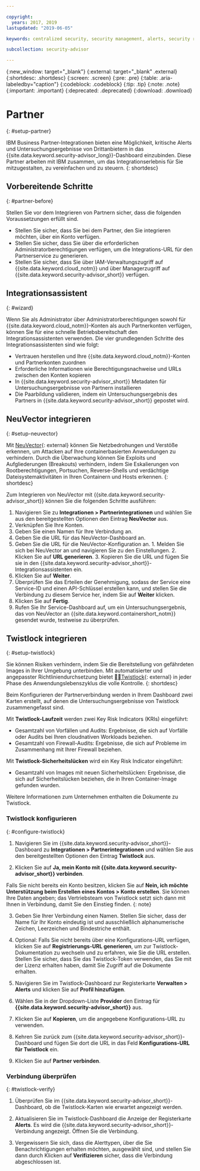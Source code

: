 ```yaml
---

copyright:
  years: 2017, 2019
lastupdated: "2019-06-05"

keywords: centralized security, security management, alerts, security risk, insights, threat detection

subcollection: security-advisor

---
```


{:new_window: target="_blank"}
{:external: target="_blank" .external}
{:shortdesc: .shortdesc}
{:screen: .screen}
{:pre: .pre}
{:table: .aria-labeledby="caption"}
{:codeblock: .codeblock}
{:tip: .tip}
{:note: .note}
{:important: .important}
{:deprecated: .deprecated}
{:download: .download}


# Partner
{: #setup-partner}

IBM Business Partner-Integrationen bieten eine Möglichkeit, kritische Alerts und Untersuchungsergebnisse von Drittanbietern in das {{site.data.keyword.security-advisor_long}}-Dashboard einzubinden. Diese Partner arbeiten mit IBM zusammen, um das Integrationserlebnis für Sie mitzugestalten, zu vereinfachen und zu steuern.
{: shortdesc}

## Vorbereitende Schritte
{: #partner-before}

Stellen Sie vor dem Integrieren von Partnern sicher, dass die folgenden Voraussetzungen erfüllt sind.

* Stellen Sie sicher, dass Sie bei dem Partner, den Sie integrieren möchten, über ein Konto verfügen.
* Stellen Sie sicher, dass Sie über die erforderlichen Administratorberechtigungen verfügen, um die Integrations-URL für den Partnerservice zu generieren.
* Stellen Sie sicher, dass Sie über IAM-Verwaltungszugriff auf {{site.data.keyword.cloud_notm}} und über Managerzugriff auf {{site.data.keyword.security-advisor_short}} verfügen.

## Integrationsassistent
{: #wizard}

Wenn Sie als Administrator über Administratorberechtigungen sowohl für {{site.data.keyword.cloud_notm}}-Konten als auch Partnerkonten verfügen, können Sie für eine schnelle Betriebsbereitschaft den Integrationsassistenten verwenden. Die vier grundlegenden Schritte des Integrationsassistenten sind wie folgt:

* Vertrauen herstellen und Ihre {{site.data.keyword.cloud_notm}}-Konten und Partnerkonten zuordnen
* Erforderliche Informationen wie Berechtigungsnachweise und URLs zwischen den Konten kopieren
* In {{site.data.keyword.security-advisor_short}} Metadaten für Untersuchungsergebnisse von Partnern installieren
* Die Paarbildung validieren, indem ein Untersuchungsergebnis des Partners in {{site.data.keyword.security-advisor_short}} gepostet wird.


## NeuVector integrieren
{: #setup-neuvector}

Mit [NeuVector](https://neuvector.com){: external} können Sie Netzbedrohungen und Verstöße erkennen, um Attacken auf Ihre containerbasierten Anwendungen zu verhindern. Durch die Überwachung können Sie Exploits und Aufgliederungen (Breakouts) verhindern, indem Sie Eskalierungen von Rootberechtigungen, Portsuchen, Reverse-Shells und verdächtige Dateisystemaktivitäten in Ihren Containern und Hosts erkennen.
{: shortdesc}

Zum Integrieren von NeuVector mit {{site.data.keyword.security-advisor_short}} können Sie die folgenden Schritte ausführen:

1. Navigieren Sie zu **Integrationen > Partnerintegrationen** und wählen Sie aus den bereitgestellten Optionen den Eintrag **NeuVector** aus.
2. Verknüpfen Sie Ihre Konten.
  1. Geben Sie einen Namen für Ihre Verbindung an.
  2. Geben Sie die URL für das NeuVector-Dashboard an.
  3. Geben Sie die URL für die NeuVector-Konfiguration an.
    1. Melden Sie sich bei NeuVector an und navigieren Sie zu den Einstellungen.
    2. Klicken Sie auf **URL generieren**.
    3. Kopieren Sie die URL und fügen Sie sie in den {{site.data.keyword.security-advisor_short}}-Integrationsassistenten ein.
  4. Klicken Sie auf **Weiter**.
3. Überprüfen Sie das Erteilen der Genehmigung, sodass der Service eine Service-ID und einen API-Schlüssel erstellen kann, und stellen Sie die Verbindung zu diesem Service her, indem Sie auf **Weiter** klicken.
4. Klicken Sie auf **Fertig**.
5. Rufen Sie Ihr Service-Dashboard auf, um ein Untersuchungsergebnis, das von NeuVector an {{site.data.keyword.containershort_notm}} gesendet wurde, testweise zu überprüfen.



## Twistlock integrieren
{: #setup-twistlock}

Sie können Risiken verhindern, indem Sie die Bereitstellung von gefährdeten Images in Ihrer Umgebung unterbinden. Mit automatisierter und angepasster Richtliniendurchsetzung bietet [Twistlock](https://www.twistlock.com){: external} in jeder Phase des Anwendungslebenszyklus die volle Kontrolle.
{: shortdesc}

Beim Konfigurieren der Partnerverbindung werden in Ihrem Dashboard zwei Karten erstellt, auf denen die Untersuchungsergebnisse von Twistlock zusammengefasst sind.

Mit **Twistlock-Laufzeit** werden zwei Key Risk Indicators (KRIs) eingeführt:

* Gesamtzahl von Vorfällen und Audits: Ergebnisse, die sich auf Vorfälle oder Audits bei Ihren cloudnativen Workloads beziehen.
* Gesamtzahl von Firewall-Audits: Ergebnisse, die sich auf Probleme im Zusammenhang mit Ihrer Firewall beziehen.

Mit **Twistlock-Sicherheitslücken** wird ein Key Risk Indicator eingeführt:

* Gesamtzahl von Images mit neuen Sicherheitslücken: Ergebnisse, die sich auf Sicherheitslücken beziehen, die in Ihren Container-Image gefunden wurden.

Weitere Informationen zum Unternehmen enthalten die Dokumente zu Twistlock.

### Twistlock konfigurieren
{: #configure-twistlock}

1. Navigieren Sie im {{site.data.keyword.security-advisor_short}}-Dashboard zu **Integrationen > Partnerintegrationen** und wählen Sie aus den bereitgestellten Optionen den Eintrag **Twistlock** aus.

2. Klicken Sie auf **Ja, mein Konto mit {{site.data.keyword.security-advisor_short}} verbinden**.

  Falls Sie nicht bereits ein Konto besitzen, klicken Sie auf **Nein, ich möchte Unterstützung beim Erstellen eines Kontos > Konto erstellen**. Sie können Ihre Daten angeben; das Vertriebsteam von Twistlock setzt sich dann mit Ihnen in Verbindung, damit Sie den Einstieg finden.
  {: note}

3. Geben Sie Ihrer Verbindung einen Namen. Stellen Sie sicher, dass der Name für Ihr Konto eindeutig ist und ausschließlich alphanumerische Zeichen, Leerzeichen und Bindestriche enthält.

4. Optional: Falls Sie nicht bereits über eine Konfigurations-URL verfügen, klicken Sie auf **Registrierungs-URL generieren**, um zur Twistlock-Dokumentation zu wechseln und zu erfahren, wie Sie die URL erstellen. Stellen Sie sicher, dass Sie das Twistlock-Token verwenden, das Sie mit der Lizenz erhalten haben, damit Sie Zugriff auf die Dokumente erhalten.

5. Navigieren Sie im Twistlock-Dashboard zur Registerkarte **Verwalten > Alerts** und klicken Sie auf **Profil hinzufügen**.

6. Wählen Sie in der Dropdown-Liste **Provider** den Eintrag für **{{site.data.keyword.security-advisor_short}}** aus.

7. Klicken Sie auf **Kopieren**, um die angegebene Konfigurations-URL zu verwenden.

8. Kehren Sie zurück zum {{site.data.keyword.security-advisor_short}}-Dashboard und fügen Sie dort die URL in das Feld **Konfigurations-URL für Twistlock** ein.

9. Klicken Sie auf **Partner verbinden**.

### Verbindung überprüfen
{: #twistlock-verify}

1. Überprüfen Sie im {{site.data.keyword.security-advisor_short}}-Dashboard, ob die Twistlock-Karten wie erwartet angezeigt werden.

2. Aktualisieren Sie im Twistlock-Dashboard die Anzeige der Registerkarte **Alerts**. Es wird die {{site.data.keyword.security-advisor_short}}-Verbindung angezeigt. Öffnen Sie die Verbindung.

3. Vergewissern Sie sich, dass die Alerttypen, über die Sie Benachrichtigungen erhalten möchten, ausgewählt sind, und stellen Sie dann durch Klicken auf **Verifizieren** sicher, dass die Verbindung abgeschlossen ist.
